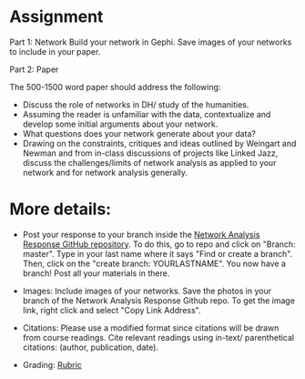 # Assignment 

Part 1: Network
Build your network in Gephi. Save images of your networks to include in your paper. 


Part 2: Paper

The 500-1500 word paper should address the following:

- Discuss the role of networks in DH/ study of the humanities.
- Assuming the reader is unfamiliar with the data, contextualize and develop some initial arguments about your network. 
- What questions does your network generate about your data?
- Drawing on the constraints, critiques and ideas outlined by Weingart and Newman and from in-class discussions of projects like Linked Jazz,
discuss the challenges/limits of network analysis as applied to your network and for network analysis generally.  

# More details:

- Post your response to your branch inside the [ Network Analysis Response GitHub repository](https://github.com/introdh2016/response3_network). 
To do this, go to repo and click on "Branch: master". Type in your last name where it says "Find or create a branch". Then, click on the "create branch: YOURLASTNAME". You now have a branch! Post all your materials in there.

- Images: Include images of your networks. Save the photos in your branch of the Network Analysis Response Github repo. To get the image link, right click and select "Copy Link Address".  

- Citations: Please use a modified  format since citations will be drawn from course readings. Cite relevant readings using in-text/ parenthetical citations: (author, publication, date).

- Grading: [Rubric](https://github.com/introdh2016/response2_spatial/blob/master/rubric.pdf)




